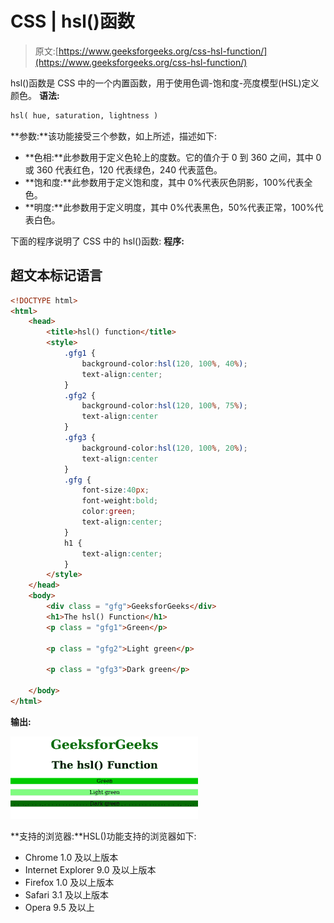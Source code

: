 # CSS | hsl()函数

> 原文:[https://www.geeksforgeeks.org/css-hsl-function/](https://www.geeksforgeeks.org/css-hsl-function/)

hsl()函数是 CSS 中的一个内置函数，用于使用色调-饱和度-亮度模型(HSL)定义颜色。
**语法:**

```html
hsl( hue, saturation, lightness )
```

**参数:**该功能接受三个参数，如上所述，描述如下:

*   **色相:**此参数用于定义色轮上的度数。它的值介于 0 到 360 之间，其中 0 或 360 代表红色，120 代表绿色，240 代表蓝色。
*   **饱和度:**此参数用于定义饱和度，其中 0%代表灰色阴影，100%代表全色。
*   **明度:**此参数用于定义明度，其中 0%代表黑色，50%代表正常，100%代表白色。

下面的程序说明了 CSS 中的 hsl()函数:
**程序:**

## 超文本标记语言

```html
<!DOCTYPE html>
<html>
    <head>
        <title>hsl() function</title>
        <style>
            .gfg1 {
                background-color:hsl(120, 100%, 40%);
                text-align:center;
            }
            .gfg2 {
                background-color:hsl(120, 100%, 75%);
                text-align:center
            }
            .gfg3 {
                background-color:hsl(120, 100%, 20%);
                text-align:center
            }
            .gfg {
                font-size:40px;
                font-weight:bold;
                color:green;
                text-align:center;
            }
            h1 {
                text-align:center;
            }
        </style>
    </head>
    <body>
        <div class = "gfg">GeeksforGeeks</div>
        <h1>The hsl() Function</h1>
        <p class = "gfg1">Green</p>

        <p class = "gfg2">Light green</p>

        <p class = "gfg3">Dark green</p>

    </body>
</html>
```

**输出:**

![](img/c1c350a3e38d5eeadee441a26f4c11d0.png)

**支持的浏览器:**HSL()功能支持的浏览器如下:

*   Chrome 1.0 及以上版本
*   Internet Explorer 9.0 及以上版本
*   Firefox 1.0 及以上版本
*   Safari 3.1 及以上版本
*   Opera 9.5 及以上